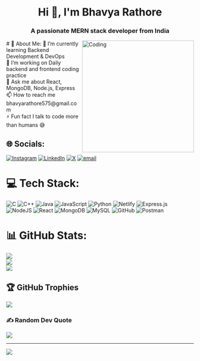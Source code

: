 <h1 align="center">Hi 👋, I'm Bhavya Rathore</h1>
<h3 align="center">A passionate MERN stack developer from India</h3>

<img align="right" alt="Coding" width="300" src="https://media.giphy.com/media/LMcB8XospGZO8UQq87/giphy.gif">
# 💫 About Me:
🌱 I’m currently learning Backend Development & DevOps<br>🔭 I’m working on Daily backend and frontend coding practice<br>💬 Ask me about React, MongoDB, Node.js, Express<br>📫 How to reach me bhavyarathore575@gmail.com<br>⚡ Fun fact I talk to code more than humans 😅


## 🌐 Socials:
[![Instagram](https://img.shields.io/badge/Instagram-%23E4405F.svg?logo=Instagram&logoColor=white)](https://instagram.com/bhv.yeahh) [![LinkedIn](https://img.shields.io/badge/LinkedIn-%230077B5.svg?logo=linkedin&logoColor=white)](https://linkedin.com/in/bhavya-rathore) [![X](https://img.shields.io/badge/X-black.svg?logo=X&logoColor=white)](https://x.com/Bhvyeahh) [![email](https://img.shields.io/badge/Email-D14836?logo=gmail&logoColor=white)](mailto:bhavyarathore575@gmail.com) 

# 💻 Tech Stack:
![C](https://img.shields.io/badge/c-%2300599C.svg?style=for-the-badge&logo=c&logoColor=white) ![C++](https://img.shields.io/badge/c++-%2300599C.svg?style=for-the-badge&logo=c%2B%2B&logoColor=white) ![Java](https://img.shields.io/badge/java-%23ED8B00.svg?style=for-the-badge&logo=openjdk&logoColor=white) ![JavaScript](https://img.shields.io/badge/javascript-%23323330.svg?style=for-the-badge&logo=javascript&logoColor=%23F7DF1E) ![Python](https://img.shields.io/badge/python-3670A0?style=for-the-badge&logo=python&logoColor=ffdd54) ![Netlify](https://img.shields.io/badge/netlify-%23000000.svg?style=for-the-badge&logo=netlify&logoColor=#00C7B7) ![Express.js](https://img.shields.io/badge/express.js-%23404d59.svg?style=for-the-badge&logo=express&logoColor=%2361DAFB) ![NodeJS](https://img.shields.io/badge/node.js-6DA55F?style=for-the-badge&logo=node.js&logoColor=white) ![React](https://img.shields.io/badge/react-%2320232a.svg?style=for-the-badge&logo=react&logoColor=%2361DAFB) ![MongoDB](https://img.shields.io/badge/MongoDB-%234ea94b.svg?style=for-the-badge&logo=mongodb&logoColor=white) ![MySQL](https://img.shields.io/badge/mysql-4479A1.svg?style=for-the-badge&logo=mysql&logoColor=white) ![GitHub](https://img.shields.io/badge/github-%23121011.svg?style=for-the-badge&logo=github&logoColor=white) ![Postman](https://img.shields.io/badge/Postman-FF6C37?style=for-the-badge&logo=postman&logoColor=white)
# 📊 GitHub Stats:
![](https://github-readme-stats.vercel.app/api?username=bhvyeahh&theme=nightowl&hide_border=false&include_all_commits=true&count_private=false)<br/>
![](https://nirzak-streak-stats.vercel.app/?user=bhvyeahh&theme=nightowl&hide_border=false)<br/>
![](https://github-readme-stats.vercel.app/api/top-langs/?username=bhvyeahh&theme=nightowl&hide_border=false&include_all_commits=true&count_private=false&layout=compact)

## 🏆 GitHub Trophies
![](https://github-profile-trophy.vercel.app/?username=bhvyeahh&theme=nightowl&no-frame=false&no-bg=true&margin-w=4)

### ✍️ Random Dev Quote
![](https://quotes-github-readme.vercel.app/api?type=horizontal&theme=radical)

---
[![](https://visitcount.itsvg.in/api?id=bhvyeahh&icon=0&color=10)](https://visitcount.itsvg.in)

<!-- Proudly created with GPRM ( https://gprm.itsvg.in ) -->
